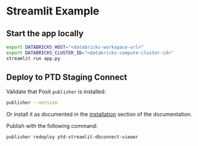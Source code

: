 # Streamlit Example

## Start the app locally

```bash
export DATABRICKS_HOST="<databricks-workspace-url>"
export DATABRICKS_CLUSTER_ID="<databricks-compute-cluster-id>"
streamlit run app.py
```

## Deploy to PTD Staging Connect

Validate that Posit `publisher` is installed:

```bash
publisher --version
```

Or install it as documented in the [installation](https://github.com/posit-dev/publisher) section of the documentation.

Publish with the following command:

```bash
publisher redeploy ptd-streamlit-dbconnect-viewer
```
